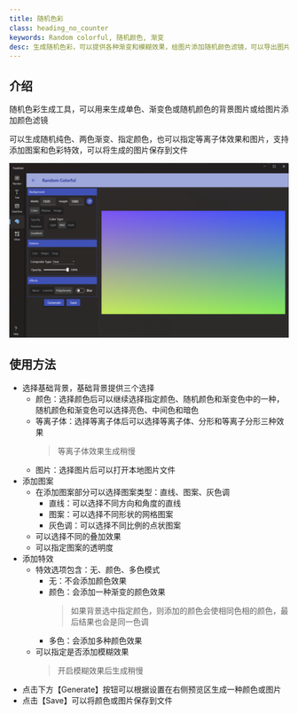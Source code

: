 ```yaml
---
title: 随机色彩
class: heading_no_counter
keywords: Random colorful, 随机颜色, 渐变
desc: 生成随机色彩，可以提供各种渐变和模糊效果，给图片添加随机颜色滤镜，可以导出图片
---
```


## 介绍

随机色彩生成工具，可以用来生成单色、渐变色或随机颜色的背景图片或给图片添加颜色滤镜

可以生成随机纯色、两色渐变、指定颜色，也可以指定等离子体效果和图片，支持添加图案和色彩特效，可以将生成的图片保存到文件

![](../../assets/images/ToolsSet/TSMRandColor.png)

## 使用方法

* 选择基础背景，基础背景提供三个选择
  * 颜色：选择颜色后可以继续选择指定颜色、随机颜色和渐变色中的一种，随机颜色和渐变色可以选择亮色、中间色和暗色
  * 等离子体：选择等离子体后可以选择等离子体、分形和等离子分形三种效果
    > 等离子体效果生成稍慢 
  * 图片：选择图片后可以打开本地图片文件
* 添加图案
  * 在添加图案部分可以选择图案类型：直线、图案、灰色调
    * 直线：可以选择不同方向和角度的直线
    * 图案：可以选择不同形状的网格图案
    * 灰色调：可以选择不同比例的点状图案
  * 可以选择不同的叠加效果
  * 可以指定图案的透明度
* 添加特效
  * 特效选项包含：无、颜色、多色模式
    * 无：不会添加颜色效果
    * 颜色：会添加一种渐变的颜色效果
      > 如果背景选中指定颜色，则添加的颜色会使相同色相的颜色，最后结果也会是同一色调 
    * 多色：会添加多种颜色效果
  * 可以指定是否添加模糊效果
    > 开启模糊效果后生成稍慢 
* 点击下方【Generate】按钮可以根据设置在右侧预览区生成一种颜色或图片  
* 点击【Save】可以将颜色或图片保存到文件